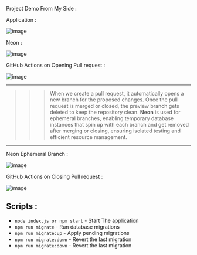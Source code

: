 Project Demo From My Side : 

Application : 

![image](https://github.com/user-attachments/assets/e58cd27a-3b11-429e-996a-d4c43d680357)

Neon : 

![image](https://github.com/user-attachments/assets/3b5375d0-1bfc-4cd6-bebd-8345a47033a4)

GitHub Actions on Opening Pull request : 

![image](https://github.com/user-attachments/assets/c62f4989-6ece-44cd-ad1d-b6b8df56fca2)

***

>>> When we create a pull request, it automatically opens a new branch for the proposed changes. Once the pull request is merged or closed, the preview branch gets deleted to keep the repository clean. **Neon** is used for ephemeral branches, enabling temporary database instances that spin up with each branch and get removed after merging or closing, ensuring isolated testing and efficient resource management.

***
Neon Ephemeral Branch  :

![image](https://github.com/user-attachments/assets/210e2bca-87c9-45c2-a8c9-a75b9ac137a4)

GitHub Actions on Closing Pull request : 

![image](https://github.com/user-attachments/assets/3ab092d8-47e0-4cbd-ac5d-892790aff24f)

## Scripts : 

- `node index.js or npm start` - Start The application
- `npm run migrate` - Run database migrations
- `npm run migrate:up` - Apply pending migrations
- `npm run migrate:down` - Revert the last migration
- `npm run migrate:down` - Revert the last migration
